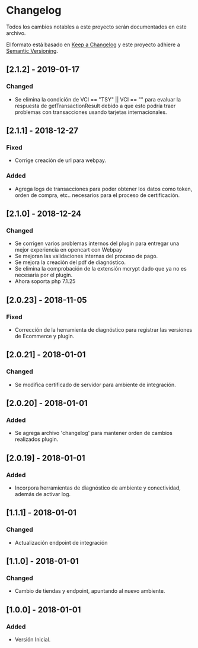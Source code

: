 # Changelog
Todos los cambios notables a este proyecto serán documentados en este archivo.

El formato está basado en [Keep a Changelog](http://keepachangelog.com/en/1.0.0/)
y este proyecto adhiere a [Semantic Versioning](http://semver.org/spec/v2.0.0.html).

## [2.1.2] - 2019-01-17
### Changed
- Se elimina la condición de VCI == "TSY" || VCI == "" para evaluar la respuesta de getTransactionResult debido a que
esto podría traer problemas con transacciones usando tarjetas internacionales.

## [2.1.1] - 2018-12-27
### Fixed
- Corrige creación de url para webpay.
### Added
- Agrega logs de transacciones para poder obtener los datos como token, orden de compra, etc.. necesarios para el proceso de certificación.

## [2.1.0] - 2018-12-24
### Changed
- Se corrigen varios problemas internos del plugin para entregar una mejor experiencia en opencart con Webpay
- Se mejoran las validaciones internas del proceso de pago.
- Se mejora la creación del pdf de diagnóstico.
- Se elimina la comprobación de la extensión mcrypt dado que ya no es necesaria por el plugin.
- Ahora soporta php 7.1.25

## [2.0.23] - 2018-11-05
### Fixed
- Corrección de la herramienta de diagnóstico para registrar las versiones de Ecommerce y plugin.

## [2.0.21] - 2018-01-01
### Changed
- Se modifica certificado de servidor para ambiente de integración.

## [2.0.20] - 2018-01-01
### Added
- Se agrega archivo 'changelog' para mantener orden de cambios realizados plugin.

## [2.0.19] - 2018-01-01
### Added
- Incorpora herramientas de diagnóstico de ambiente y conectividad, además de activar log.

## [1.1.1] - 2018-01-01
### Changed
- Actualización endpoint de integración

## [1.1.0] - 2018-01-01
### Changed
- Cambio de tiendas y endpoint, apuntando al nuevo ambiente.

## [1.0.0] - 2018-01-01
### Added
- Versión Inicial.
